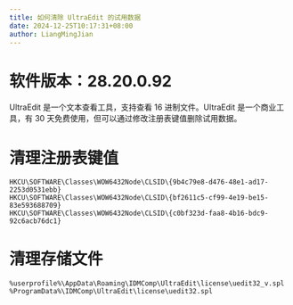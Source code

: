 ```yaml
---
title: 如何清除 UltraEdit 的试用数据
date: 2024-12-25T10:17:31+08:00
author: LiangMingJian
---
```


# 软件版本：28.20.0.92

UltraEdit 是一个文本查看工具，支持查看 16 进制文件。UltraEdit 是一个商业工具，有 30 天免费使用，但可以通过修改注册表键值删除试用数据。

# 清理注册表键值

```
HKCU\SOFTWARE\Classes\WOW6432Node\CLSID\{9b4c79e8-d476-48e1-ad17-2253d0531ebb}
HKCU\SOFTWARE\Classes\WOW6432Node\CLSID\{bf2611c5-cf99-4e19-be15-83e593688709}
HKCU\SOFTWARE\Classes\WOW6432Node\CLSID\{c0bf323d-faa8-4b16-bdc9-92c6acb76dc1}
```

# 清理存储文件

```
%userprofile%\AppData\Roaming\IDMComp\UltraEdit\license\uedit32_v.spl
%ProgramData%\IDMComp\UltraEdit\license\uedit32.spl
```
